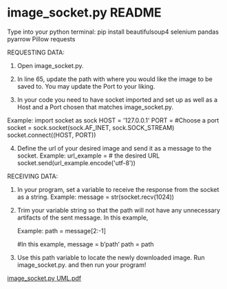 # image_socket.py README



Type into your python terminal:
pip install beautifulsoup4 selenium pandas pyarrow Pillow requests

REQUESTING DATA:

1. Open image_socket.py. 

2. In line 65, update the path with where you would like the image to be saved to. You may update the Port 	to your liking.
	
3. In your code you need to have socket imported and set up as well as a Host and a Port chosen that 		matches image_socket.py.

Example:
	import socket as sock
	HOST = '127.0.0.1'
	PORT = #Choose a port
	socket = sock.socket(sock.AF_INET, sock.SOCK_STREAM)
	socket.connect((HOST, PORT))

4. Define the url of your desired image and send it as a message to the socket.
Example:
	url_example = # the desired URL
	socket.send(url_example.encode('utf-8'))

RECEIVING DATA:
 1. In your program, set a variable to receive the response from the socket as a string.
	Example:
		message = str(socket.recv(1024))

2. Trim your variable string so that the path will not have any unnecessary artifacts of the sent message. In this example,

	Example:
		path = message[2:-1]

	#In this example, 
 		message = b’path‘
		path = path

3. Use this path variable to locate the newly downloaded image. Run image_socket.py. and then run your program!



[image_socket.py UML.pdf](https://github.com/TDePalatis/CS_361_TDePalatis/files/14391200/image_socket.py.UML.pdf)


